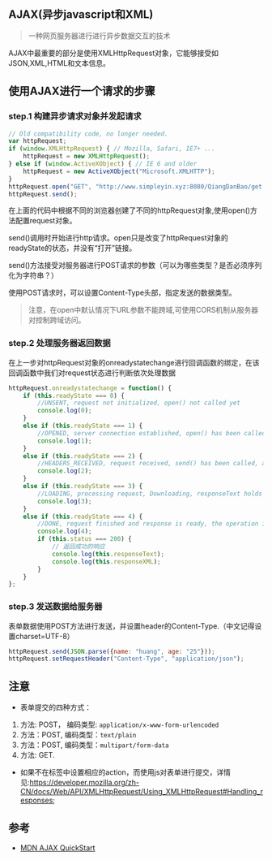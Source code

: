 ## AJAX(异步javascript和XML)
> 一种网页服务器进行进行异步数据交互的技术

AJAX中最重要的部分是使用XMLHttpRequest对象，它能够接受如JSON,XML,HTML和文本信息。

## 使用AJAX进行一个请求的步骤

### step.1 构建异步请求对象并发起请求

```javascript
// Old compatibility code, no longer needed.
var httpRequest;
if (window.XMLHttpRequest) { // Mozilla, Safari, IE7+ ...
    httpRequest = new XMLHttpRequest();
} else if (window.ActiveXObject) { // IE 6 and older
    httpRequest = new ActiveXObject("Microsoft.XMLHTTP");
}
httpRequest.open("GET", "http://www.simpleyin.xyz:8080/QiangDanBao/get.seller.landmark", true);
httpRequest.send();
```
在上面的代码中根据不同的浏览器创建了不同的httpRequest对象,使用open()方法配置request对象。

send()调用时开始进行http请求。open只是改变了httpRequest对象的readyState的状态，并没有“打开”链接。

send()方法接受对服务器进行POST请求的参数（可以为哪些类型？是否必须序列化为字符串？）

使用POST请求时，可以设置Content-Type头部，指定发送的数据类型。

> 注意，在open中默认情况下URL参数不能跨域,可使用CORS机制从服务器对控制跨域访问。

### step.2 处理服务器返回数据
在上一步对httpRequest对象的onreadystatechange进行回调函数的绑定，在该回调函数中我们对request状态进行判断依次处理数据
```javascript
httpRequest.onreadystatechange = function() {
    if (this.readyState === 0) {
        //UNSENT, request not initialized, open() not called yet
        console.log(0);
    }
    else if (this.readyState === 1) {
        //OPENED, server connection established, open() has been called
        console.log(1);
    }
    else if (this.readyState === 2) {
        //HEADERS_RECEIVED, request received, send() has been called, and headers and status are available.
        console.log(2);
    }
    else if (this.readyState === 3) {
        //LOADING, processing request, Downloading, responseText holds partial data.
        console.log(3);
    }
    else if (this.readyState === 4) {
        //DONE, request finished and response is ready, the operation is complete.
        console.log(4);
        if (this.status === 200) {
            // 返回成功的响应
            console.log(this.responseText);
            console.log(this.responseXML);
        }
    }
};
```

### step.3 发送数据给服务器
表单数据使用POST方法进行发送，并设置header的Content-Type.（中文记得设置charset=UTF-8）
```javascript
httpRequest.send(JSON.parse({name: "huang", age: "25"}));
httpRequest.setRequestHeader("Content-Type", "application/json");
````

## 注意
* <form>表单提交的四种方式：
1. 方法: POST， 编码类型:  ```application/x-www-form-urlencoded```
2. 方法：POST, 编码类型：```text/plain```
3. 方法：POST, 编码类型：```multipart/form-data```
4. 方法: GET.

* 如果不在<from>标签中设置相应的action，而使用js对表单进行提交，详情见:https://developer.mozilla.org/zh-CN/docs/Web/API/XMLHttpRequest/Using_XMLHttpRequest#Handling_responses;


## 参考
* [MDN AJAX QuickStart](https://developer.mozilla.org/en-US/docs/Web/Guide/AJAX/Getting_Started)